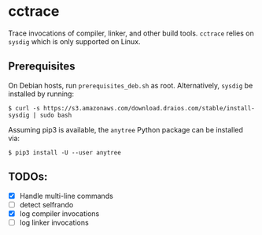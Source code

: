 # cctrace
Trace invocations of compiler, linker, and other build tools.  `cctrace` relies on `sysdig` which is only supported on Linux.

## Prerequisites

On Debian hosts, run `prerequisites_deb.sh` as root. Alternatively, `sysdig` be installed by running: 

    $ curl -s https://s3.amazonaws.com/download.draios.com/stable/install-sysdig | sudo bash

Assuming pip3 is available, the `anytree` Python package can be installed via:

    $ pip3 install -U --user anytree

## TODOs:

- [x] Handle multi-line commands 
- [ ] detect selfrando
- [x] log compiler invocations
- [ ] log linker invocations